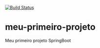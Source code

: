 [![Build Status](https://travis-ci.org/emanuelrm/firstproject_springboot.svg?branch=master)](https://travis-ci.org/emanuelrm/firstproject_springboot)

# meu-primeiro-projeto
Meu primeiro projeto SpringBoot

